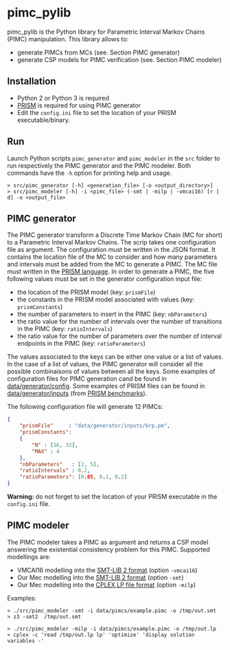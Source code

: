 # pimc_pylib
pimc_pylib is the Python library for Parametric Interval Markov Chains (PIMC) manipulation.
This library allows to: 
* generate PIMCs from MCs (see. Section PIMC generator)
* generate CSP models for PIMC verification (see. Section PIMC modeler)

## Installation
- Python 2 or Python 3 is required
- [PRISM](http://www.prismmodelchecker.org) is required for using PIMC generator
- Edit the ```config.ini``` file to set the location of your PRISM executable/binary.

## Run
Launch Python scripts ```pimc_generator``` and ```pimc_modeler``` in the ```src``` folder to run respectively the PIMC generator and the PIMC modeler. Both commands have the ```-h``` option for printing help and usage.
```console
> src/pimc_generator [-h] <generation_file> [-o <output_directory>]
> src/pimc_modeler [-h] -i <pimc_file> (-smt | -milp | -vmcai16) [r | d] -o <output_file> 
```

## PIMC generator
The PIMC generator transform a Discrete Time Markov Chain (MC for short) to a Parametric Interval Markov Chains. The scrip takes one configuration file as argument. The configuration must be written in the JSON format. It contains the location file of the MC to consider and how many parameters and intervals must be added from the MC to generate a PIMC. The MC file must written in the [PRISM language](http://www.prismmodelchecker.org/). In order to generate a PIMC, the five following values must be set in the generator configuration input file:
- the location of the PRISM model (key: ```prismFile```)
- the constants in the PRISM model associated with values (key: ```prismConstants```)
- the number of parameters to insert in the PIMC (key: ```nbParameters```)
- the ratio value for the number of intervals over the number of transitions in the PIMC (key: ```ratioIntervals```)
- the ratio value for the number of parameters over the number of interval endpoints in the PIMC (key: ```ratioParameters```)

The values associated to the keys can be either one value or a list of values. In the case of a list of values, the PIMC generator will consider all the possible combinaisons of values between all the keys. Some examples of configuration files for PIMC generation cand be found in [data/generator/config](https://github.com/anicet-bart/pimc_pylib/tree/master/data/generator/config). Some examples of PRISM files can be found in [data/generator/inputs](https://github.com/anicet-bart/pimc_pylib/tree/master/data/generator/inputs) (from [PRISM benchmarks](http://www.prismmodelchecker.org/benchmarks/models.php#dtmcs)).

The following configuration file will generate 12 PIMCs:
```json
{
	"prismFile"     : "data/generator/inputs/brp.pm",
	"prismConstants": 
	{
		"N" : [16, 32],
		"MAX" : 4
	},
	"nbParameters"   : [2, 5], 
	"ratioIntervals" : 0.2,
	"ratioParameters": [0.05, 0.1, 0.2]
}
```

**Warning:** do not forget to set the location of your PRISM executable in the ```config.ini``` file.

## PIMC modeler
The PIMC modeler takes a PIMC as argument and returns a CSP model answering the existential consistency problem for this PIMC.
Supported modellings are:
* VMCAI16 modelling into the [SMT-LIB 2 format](http://smtlib.cs.uiowa.edu) (option ```-vmcai16```)
* Our Mec modelling into the [SMT-LIB 2 format](http://smtlib.cs.uiowa.edu) (option ```-smt```)
* Our Mec modelling into the [CPLEX LP file format](http://lpsolve.sourceforge.net/5.0/CPLEX-format.htm) (option ```-milp```)

Examples:
```terminal
> ./src/pimc_modeler -smt -i data/pimcs/example.pimc -o /tmp/out.smt
> z3 -smt2  /tmp/out.smt

> ./src/pimc_modeler -milp -i data/pimcs/example.pimc -o /tmp/out.lp
> cplex -c 'read /tmp/out.lp lp' 'optimize' 'display solution variables -'
```
